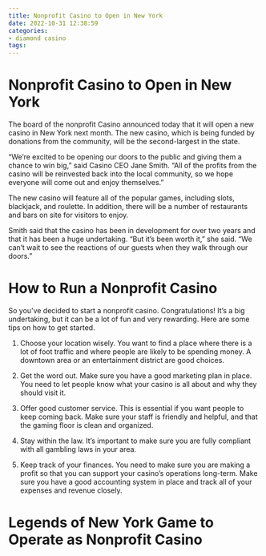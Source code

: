 ```yaml
---
title: Nonprofit Casino to Open in New York
date: 2022-10-31 12:38:59
categories:
- diamond casino
tags:
---
```



#  Nonprofit Casino to Open in New York

The board of the nonprofit Casino announced today that it will open a new casino in New York next month. The new casino, which is being funded by donations from the community, will be the second-largest in the state.

“We’re excited to be opening our doors to the public and giving them a chance to win big,” said Casino CEO Jane Smith. “All of the profits from the casino will be reinvested back into the local community, so we hope everyone will come out and enjoy themselves.”

The new casino will feature all of the popular games, including slots, blackjack, and roulette. In addition, there will be a number of restaurants and bars on site for visitors to enjoy.

Smith said that the casino has been in development for over two years and that it has been a huge undertaking. “But it’s been worth it,” she said. “We can’t wait to see the reactions of our guests when they walk through our doors.”

#  How to Run a Nonprofit Casino

So you’ve decided to start a nonprofit casino. Congratulations! It’s a big undertaking, but it can be a lot of fun and very rewarding. Here are some tips on how to get started.

1. Choose your location wisely. You want to find a place where there is a lot of foot traffic and where people are likely to be spending money. A downtown area or an entertainment district are good choices.

2. Get the word out. Make sure you have a good marketing plan in place. You need to let people know what your casino is all about and why they should visit it.

3. Offer good customer service. This is essential if you want people to keep coming back. Make sure your staff is friendly and helpful, and that the gaming floor is clean and organized.

4. Stay within the law. It’s important to make sure you are fully compliant with all gambling laws in your area.

5. Keep track of your finances. You need to make sure you are making a profit so that you can support your casino’s operations long-term. Make sure you have a good accounting system in place and track all of your expenses and revenue closely.

#  Legends of New York Game to Operate as Nonprofit Casino

<!--

Legends of New York, the popular board game set in and around the big apple, is getting its own casino. But this won't be your average gaming den - the not-for-profit organisation will use the proceeds to fund social programs in the city.

The Legends of New York Casino will be situated in lower Manhattan, close to where the game was set. It is hoped that the project will create jobs and bring revenue to local businesses. In addition, a percentage of the profits from the casino will be donated to charities working in the areas of poverty relief, education and healthcare.

The idea for the casino came about after it was revealed that New York State had given permission for gambling venues to be set up outside of traditional casinos. Michael de Grasse, president of the Legends of New York Corporation and one of the game's creators, saw this as an opportunity to make his game more than just a pastime. "We wanted to do something more with it," he said in an interview with The Huffington Post. "To make it a real force for good."

The team behind Legends of New York has been working on plans for the casino for over two years now and they are confident that it will be a success. They are currently looking for investors and have already started building the facilities. The casino is scheduled to open its doors in early 2017.

#  State Approves Legends of New York Game to Operate as Nonprofit Casino

Legends of New York, the popular virtual reality game that simulates running a casino, has won approval from the state to operate as a nonprofit casino.

The game, which has more than 1 million users, will now be able to offer real-money gambling games such as blackjack and slots. In order to comply with state regulations, Legends of New York will donate a portion of its revenue to charity.

"We're excited to receive approval from the state and begin offering our players exciting new gambling games," said Carlos Gomez, CEO of Legends of New York. "We're committed to giving back to the community and look forward to working with local charities to help make a difference."

Since its launch in 2016, Legends of New York has become one of the most popular online casinos. The game offers a realistic gaming experience, complete with beautiful graphics and immersive sound effects. Players can choose from a variety of games, including blackjack, slots, roulette, and baccarat.

In addition to its real-money games, Legends of New York also offers free-play options for those who want to enjoy the game without spending money. The casino is available on PC and Mac platforms as well as mobile devices.

#  Plans for Nonprofit Casino in New York Moving Forward

A potential nonprofit casino in Albany, New York is gaining steam, as officials and representatives from the casino industry continue to work on a proposal.
The project, which is being spearheaded by the chamber of commerce, would like to see a nonprofit casino built in the city that could help generate revenue for local schools and businesses.

“There’s clearly interest in this project — from the business community, from labor, from all walks of life,” said Michael Miller, the chamber’s president and CEO.
The proposed casino would be run by an entity separate from the chamber, and it would be open to anyone 21 or older.

If the proposal moves forward, it would need to be approved by state lawmakers. Casino gambling is currently only legal in five of New York’s 62 counties.

Albany is one of several cities across the country that are exploring the idea of a nonprofit casino as a way to help bolster their economies. In Pennsylvania, for example, officials are looking into whether a nonprofit casino could help revive the struggling city of Reading.

Supporters of such proposals argue that a nonprofit casino can be run more efficiently than a for-profit one, and that its proceeds can be used to benefit the community. Critics say that such casinos can cannibalize revenue from other businesses and can create social ills like addiction and crime.